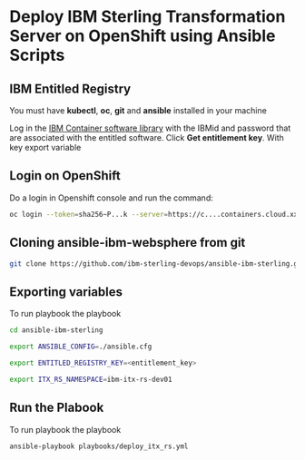 # Deploy IBM Sterling Transformation Server on OpenShift using Ansible Scripts

## IBM Entitled Registry

You must have **kubectl**, **oc**, **git** and **ansible** installed in your machine

Log in the [IBM Container software library](https://myibm.ibm.com/products-services/containerlibrary) with the IBMid and password that are associated with the entitled software. Click **Get entitlement key**. With key export variable

## Login on OpenShift

Do a login in Openshift console and run the command:

```bash 
oc login --token=sha256~P...k --server=https://c....containers.cloud.xxx.com:31234
```

## Cloning ansible-ibm-websphere from git

```bash 
git clone https://github.com/ibm-sterling-devops/ansible-ibm-sterling.git
```

## Exporting variables

To run playbook the playbook

```bash 
cd ansible-ibm-sterling

export ANSIBLE_CONFIG=./ansible.cfg 

export ENTITLED_REGISTRY_KEY=<entitlement_key>

export ITX_RS_NAMESPACE=ibm-itx-rs-dev01
```

## Run the Plabook

To run playbook the playbook

```bash 
ansible-playbook playbooks/deploy_itx_rs.yml
```

